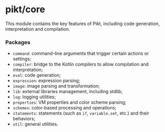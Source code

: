 # pikt/core

This module contains the key features of Pikt, including code generation, interpretation and compilation.

### Packages
- `command`: command-line arguments that trigger certain actions or settings;
- `compiler`: bridge to the Kotlin compilers to allow compilation and interpretation;
- `eval`: code generation;
- `expression`: expression parsing;
- `image`: image parsing and transformation;
- `lib`: external libraries management, including stdlib;
- `log`: logging utilities;
- `properties`: VM properties and color scheme parsing;
- `schemes`: color-based processing and operations;
- `statements`: statements (such as `if`, `variable.set`, etc.) and their behaviors;
- `util`: general utilities.
